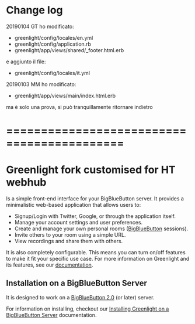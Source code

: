 # Change log

20190104 GT
ho modificato:
- greenlight/config/locales/en.yml
- greenlight/config/application.rb
- greenlight/app/views/shared/_footer.html.erb

e aggiunto il file:
- greenlight/config/locales/it.yml

20190103 MM
ho modificato:
- greenlight/app/views/main/index.html.erb

ma è solo una prova, si può tranquillamente ritornare indietro

# ===========================================

# Greenlight fork customised for HT webhub

Is a simple front-end interface for your BigBlueButton server. It provides a minimalistic web-based application that allows users to:

  * Signup/Login with Twitter, Google, or through the application itself.
  * Manage your account settings and user preferences.
  * Create and manage your own personal rooms ([BigBlueButton](https://github.com/bigbluebutton/bigbluebutton) sessions).
  * Invite others to your room using a simple URL.
  * View recordings and share them with others.

It is also completely configurable. This means you can turn on/off features to make it fit your specific use case. For more information on Greenlight and its features, see our [documentation](http://docs.bigbluebutton.org/install/greenlight-v2.html).

## Installation on a BigBlueButton Server

It is designed to work on a [BigBlueButton 2.0](https://github.com/bigbluebutton/bigbluebutton) (or later) server.

For information on installing, checkout our [Installing Greenlight on a BigBlueButton Server](http://docs.bigbluebutton.org/install/greenlight.html#installing-on-a-bigbluebutton-server) documentation.
